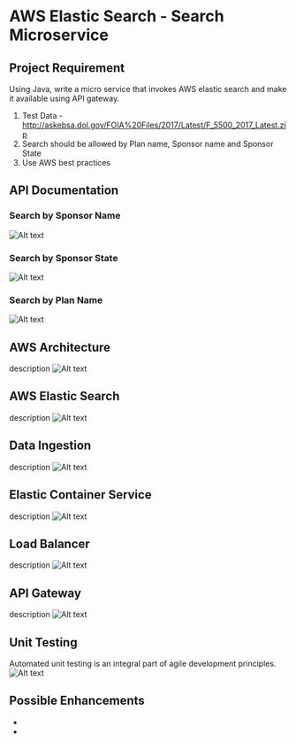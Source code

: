# AWS Elastic Search - Search Microservice

## Project Requirement

Using Java, write a micro service that invokes AWS elastic search and make it available using API gateway.             

1. Test Data - http://askebsa.dol.gov/FOIA%20Files/2017/Latest/F_5500_2017_Latest.zip             
2. Search should be allowed by Plan name, Sponsor name and Sponsor State             
3. Use AWS best practices              


## API Documentation
### Search by Sponsor Name
![Alt text](docs/Architecture.png)

### Search by Sponsor State
![Alt text](docs/Architecture.png)

### Search by Plan Name
![Alt text](docs/Architecture.png)







## AWS  Architecture
description 
![Alt text](docs/Architecture.png)

## AWS Elastic Search
description 
![Alt text](docs/API-Gateway.png)


## Data Ingestion
description 
![Alt text](docs/API-Gateway.png)


## Elastic Container Service
description 
![Alt text](docs/API-Gateway.png)


## Load Balancer
description 
![Alt text](docs/API-Gateway.png)


## API Gateway
description 
![Alt text](docs/API-Gateway.png)


## Unit Testing
Automated unit testing is an integral part of agile development principles.
![Alt text](docs/Junit.png)


## Possible Enhancements
*
*






